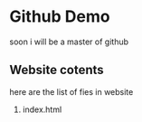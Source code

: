 # Github Demo 
soon i will be a master of github

## Website cotents

here are the list of fies in website

1. index.html